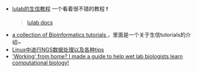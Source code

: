 
- [lulab的生信教程](https://lulab2.gitbook.io/teaching/) 一个看着很不错的教程 ❗️
  > [lulab docs](https://lulab.gitbook.io/docs/literature-reading/rna/rna-structure)
- [ a collection of Bioinformatics tutorials ](https://www.hadriengourle.com/tutorials/)，里面是一个关于生信tutorials的介绍~
- [Linux中进行NGS数据处理以及各种tips](http://userweb.eng.gla.ac.uk/umer.ijaz/bioinformatics/linux.html)
- ['Working' from home? I made a guide to help wet lab biologists learn computational biology!](https://www.reddit.com/r/bioinformatics/comments/fiwtwx/working_from_home_i_made_a_guide_to_help_wet_lab/)